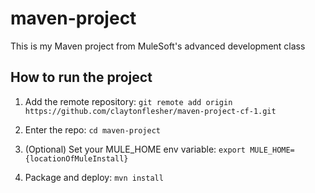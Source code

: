 # maven-project

This is my Maven project from MuleSoft's advanced development class

## How to run the project

1. Add the remote repository: `git remote add origin https://github.com/claytonflesher/maven-project-cf-1.git`

1. Enter the repo: `cd maven-project`

1. (Optional) Set your MULE_HOME env variable: `export MULE_HOME={locationOfMuleInstall}`

1. Package and deploy: `mvn install`